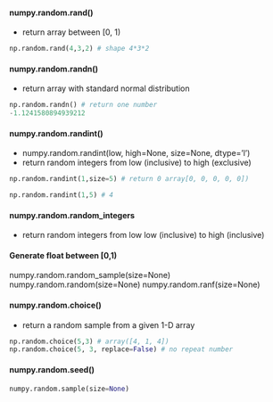 #### numpy.random.rand()
- return array between [0, 1)
```python
np.random.rand(4,3,2) # shape 4*3*2

```

####  numpy.random.randn()
- return array with standard normal distribution

```python
np.random.randn() # return one number
-1.1241580894939212
```

#### numpy.random.randint()
- numpy.random.randint(low, high=None, size=None, dtype=’l’)
- return random integers from low (inclusive) to high (exclusive)
```python
np.random.randint(1,size=5) # return 0 array[0, 0, 0, 0, 0])

np.random.randint(1,5) # 4
```

#### numpy.random.random_integers
- return random integers from low low (inclusive) to high (inclusive)

#### Generate float between [0,1)

numpy.random.random_sample(size=None)
numpy.random.random(size=None)
numpy.random.ranf(size=None)

#### numpy.random.choice()
- return a random sample from a given 1-D array
```python
np.random.choice(5,3) # array([4, 1, 4])
np.random.choice(5, 3, replace=False) # no repeat number
```

#### numpy.random.seed()
```python
numpy.random.sample(size=None)
```
